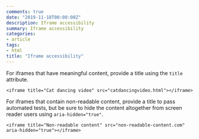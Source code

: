 ```yaml
---
comments: true
date: "2019-11-18T00:00:00Z"
description: Iframe accessibility
summary: Iframe accessibility
categories:
- article
tags:
- html
title: "Iframe accessibility"
---
```


For iframes that have meaningful content, provide a title using the `title` attribute.

```
<iframe title="Cat dancing video" src="catdancingvideo.html"></iframe>
```

For iframes that contain non-readable content, provide a title to pass automated tests, but be sure to hide the content altogether from screen reader users using `aria-hidden="true"`.

```
<iframe title="Non-readable content" src="non-readable-content.com" aria-hidden="true"></iframe>
```